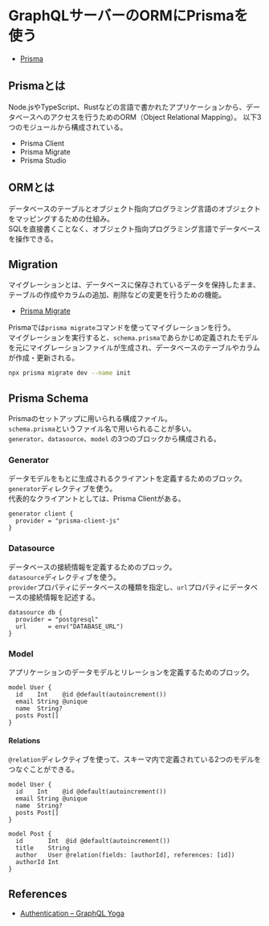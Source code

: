 # GraphQLサーバーのORMにPrismaを使う

- [Prisma](https://www.prisma.io/)

## Prismaとは

Node.jsやTypeScript、Rustなどの言語で書かれたアプリケーションから、データベースへのアクセスを行うためのORM（Object Relational Mapping）。
以下3つのモジュールから構成されている。

- Prisma Client
- Prisma Migrate
- Prisma Studio

## ORMとは

データベースのテーブルとオブジェクト指向プログラミング言語のオブジェクトをマッピングするための仕組み。  
SQLを直接書くことなく、オブジェクト指向プログラミング言語でデータベースを操作できる。

## Migration

マイグレーションとは、データベースに保存されているデータを保持したまま、テーブルの作成やカラムの追加、削除などの変更を行うための機能。

- [Prisma Migrate](https://www.prisma.io/docs/concepts/components/prisma-migrate)

Prismaでは`prisma migrate`コマンドを使ってマイグレーションを行う。  
マイグレーションを実行すると、`schema.prisma`であらかじめ定義されたモデルを元にマイグレーションファイルが生成され、データベースのテーブルやカラムが作成・更新される。

```bash
npx prisma migrate dev --name init
```

## Prisma Schema

Prismaのセットアップに用いられる構成ファイル。  
`schema.prisma`というファイル名で用いられることが多い。  
`generator`、`datasource`、`model` の3つのブロックから構成される。

### Generator

データモデルをもとに生成されるクライアントを定義するためのブロック。  
`generator`ディレクティブを使う。  
代表的なクライアントとしては、Prisma Clientがある。

```prisma
generator client {
  provider = "prisma-client-js"
}
```

### Datasource

データベースの接続情報を定義するためのブロック。  
`datasource`ディレクティブを使う。  
`provider`プロパティにデータベースの種類を指定し、`url`プロパティにデータベースの接続情報を記述する。

```prisma
datasource db {
  provider = "postgresql"
  url      = env("DATABASE_URL")
}
```

### Model

アプリケーションのデータモデルとリレーションを定義するためのブロック。

```prisma
model User {
  id    Int    @id @default(autoincrement())
  email String @unique
  name  String?
  posts Post[]
}
```

#### Relations

`@relation`ディレクティブを使って、スキーマ内で定義されている2つのモデルをつなぐことができる。

```prisma
model User {
  id    Int    @id @default(autoincrement())
  email String @unique
  name  String?
  posts Post[]
}

model Post {
  id       Int  @id @default(autoincrement())
  title    String
  author   User @relation(fields: [authorId], references: [id])
  authorId Int
}
```

## References

- [Authentication – GraphQL Yoga](https://the-guild.dev/graphql/yoga-server/tutorial/advanced/01-authentication)